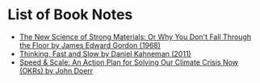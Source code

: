 # List of Book Notes

- [The New Science of Strong Materials: Or Why You Don't Fall Through the Floor by James Edward Gordon (1968)](the_new_science_of_strong_materials.md)
- [Thinking, Fast and Slow by Daniel Kahneman (2011)](thinking_fast_and_slow.md)
- [Speed & Scale: An Action Plan for Solving Our Climate Crisis Now (OKRs) by John Doerr](speed_and_scale.md)